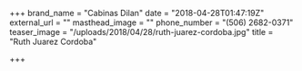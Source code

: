 +++
brand_name = "Cabinas Dilan"
date = "2018-04-28T01:47:19Z"
external_url = ""
masthead_image = ""
phone_number = "(506) 2682-0371"
teaser_image = "/uploads/2018/04/28/ruth-juarez-cordoba.jpg"
title = "Ruth Juarez Cordoba"

+++
